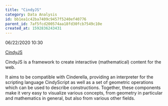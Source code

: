```yaml
---
title: "CindyJS"
category: Data Analysis
id: bb1ea1c42ba7409c9457f5240ef40776
parent_id: 7af5fcd200574aa18fd30fcb7549c10e
created_at: 1592836243431
---
```


06/22/2020 10:30

[CindyJS](https://cindyjs.org/)

CindyJS is a framework to create interactive (mathematical) content for the web.

It aims to be compatible with Cinderella, providing an interpreter for the scripting language CindyScript as well as a set of geometric operations which can be used to describe constructions. Together, these components make it very easy to visualize various concepts, from geometry in particular and mathematics in general, but also from various other fields.
    